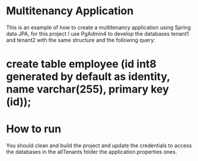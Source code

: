 # Multitenancy Application

This is an example of how to create a multitenancy application using Spring data JPA, for this project I use PgAdmin4 to develop the databases tenant1 and tenant2 with the same structure and the following query:

# create table employee (id int8 generated by default as identity, name varchar(255), primary key (id));

# How to run
You should clean and build the project and update the credentials to access the databases in the allTenants folder the application.properties ones.
